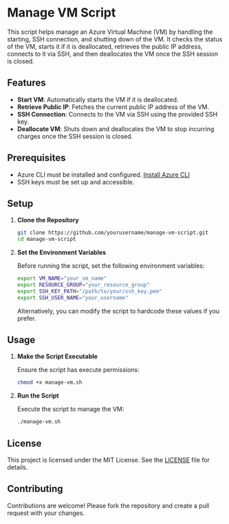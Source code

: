# Manage VM Script

This script helps manage an Azure Virtual Machine (VM) by handling the starting, SSH connection, and shutting down of the VM. It checks the status of the VM, starts it if it is deallocated, retrieves the public IP address, connects to it via SSH, and then deallocates the VM once the SSH session is closed.

## Features

- **Start VM**: Automatically starts the VM if it is deallocated.
- **Retrieve Public IP**: Fetches the current public IP address of the VM.
- **SSH Connection**: Connects to the VM via SSH using the provided SSH key.
- **Deallocate VM**: Shuts down and deallocates the VM to stop incurring charges once the SSH session is closed.

## Prerequisites

- Azure CLI must be installed and configured. [Install Azure CLI](https://docs.microsoft.com/en-us/cli/azure/install-azure-cli)
- SSH keys must be set up and accessible.

## Setup

1. **Clone the Repository**

    ```bash
    git clone https://github.com/yourusername/manage-vm-script.git
    cd manage-vm-script
    ```

2. **Set the Environment Variables**

    Before running the script, set the following environment variables:

    ```bash
    export VM_NAME="your_vm_name"
    export RESOURCE_GROUP="your_resource_group"
    export SSH_KEY_PATH="/path/to/your/ssh_key.pem"
    export SSH_USER_NAME="your_username"
    ```

    Alternatively, you can modify the script to hardcode these values if you prefer.

## Usage

1. **Make the Script Executable**

    Ensure the script has execute permissions:

    ```bash
    chmod +x manage-vm.sh
    ```

2. **Run the Script**

    Execute the script to manage the VM:

    ```bash
    ./manage-vm.sh
    ```

## License

This project is licensed under the MIT License. See the [LICENSE](LICENSE) file for details.

## Contributing

Contributions are welcome! Please fork the repository and create a pull request with your changes.

